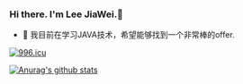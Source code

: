 ### Hi there. I'm Lee JiaWei.👋

- 🌱 我目前在学习JAVA技术，希望能够找到一个非常棒的offer.

[![996.icu](https://img.shields.io/badge/link-996.icu-red.svg)](https://996.icu)

[![Anurag's github stats](https://github-readme-stats.vercel.app/api?username=gsdukbh)](https://github.com/anuraghazra/github-readme-stats)

<!--
**gsdukbh/gsdukbh** is a ✨ _special_ ✨ repository because its `README.md` (this file) appears on your GitHub profile.

Here are some ideas to get you started:

- 🔭 I’m currently working on ...
- 🌱 I’m currently learning ...
- 👯 I’m looking to collaborate on ...
- 🤔 I’m looking for help with ...
- 💬 Ask me about ...
- 📫 How to reach me: ...
- 😄 Pronouns: ...
- ⚡ Fun fact: ...
-->
